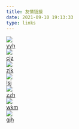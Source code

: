 ```yaml
---
title: 友情链接
date: 2021-09-10 19:13:33
type: links
---
```


<div class="firends-box">
<a href="https://yijan.co/" target="_blank">
<div class="firends-item">
<img src="https://yijan.co/images/avatar.png" />
<div class="right">
<div class="top">
    yyh
</div>
<div class="bottom">

</div>
</div>
</div>
</a>

<a href="https://www.cnblogs.com/Juanzhang/" target="_blank">
<div class="firends-item">
<img src="https://i.loli.net/2021/05/01/dJvI3FZwuQ47OrB.jpg" />
<div class="right">
<div class="top">
    cjz
</div>
<div class="bottom">
    
</div>
</div>
</div>
</a>

<a href="https://4182543731.github.io/" target="_blank">
<div class="firends-item">
<img src="https://i.loli.net/2021/04/30/FMx12AHLwljPicy.jpg" />
<div class="right">
<div class="top">
    zjk
</div>
<div class="bottom">
    
</div>
</div>
</div>
</a>

<a href="https://0x131cc05.github.io/" target="_blank">
<div class="firends-item">
<img src="https://0x131cc05.github.io/images/77041874_p0_master12001.jpg" />
<div class="right">
<div class="top">
    lsj
</div>
<div class="bottom">
    
</div>
</div>
</div>
</a>

<a href="https://orzzh.icu/" target="_blank">
<div class="firends-item">
<img src="https://orzzh.icu/images/avatar.png?v=1615715430071" />
<div class="right">
<div class="top">
    zzh
</div>
<div class="bottom">
    
</div>
</div>
</div>
</a>

<a href="https://blog.blackwhitetony.com/links.html" target="_blank">
<div class="firends-item">
<img src="http://cn.gravatar.com/avatar/864d6376afa29f55ef3b1bca33a8eca2?d=mm&amp;s=256" />
<div class="right">
<div class="top">
    wkm
</div>
<div class="bottom">
    
</div>
</div>
</div>
</a>

<a href="https://www.cnblogs.com/KevinTalent" target="_blank">
<div class="firends-item">
<img src="https://i.loli.net/2021/04/30/EXNkvFVu2L3ixSa.jpg" />
<div class="right">
<div class="top">
    gjh
</div>
<div class="bottom">
    
</div>
</div>
</div>
</a>
</div>